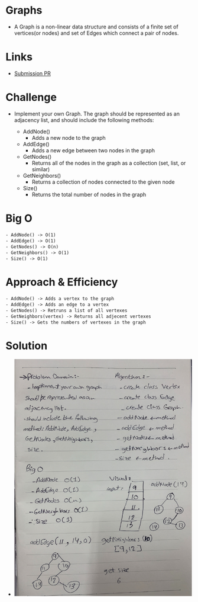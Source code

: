 # Graphs
   - A Graph is a non-linear data structure and consists of a finite set of vertices(or nodes) and set of Edges which connect a pair of nodes.

# Links
  - [Submission PR](https://github.com/amal-401-advanced-javascript/data-structures-and-algorithms/pull/40)


# Challenge
  - Implement your own Graph. The graph should be represented as an adjacency list, and should include the following methods:

    - AddNode()
       - Adds a new node to the graph
    - AddEdge()
       - Adds a new edge between two nodes in the graph
    - GetNodes()
       - Returns all of the nodes in the graph as a collection (set, list, or similar)
    - GetNeighbors()
       - Returns a collection of nodes connected to the given node
    - Size()
       - Returns the total number of nodes in the graph


 
# Big O
    - AddNode() -> O(1)
    - AddEdge() -> O(1)
    - GetNodes() -> O(n)
    - GetNeighbors() -> O(1)
    - Size() -> O(1)


# Approach & Efficiency
    - AddNode() -> Adds a vertex to the graph
    - AddEdge() -> Adds an edge to a vertex
    - GetNodes() -> Retruns a list of all vertexes
    - GetNeighbors(vertex) -> Returns all adjecent vertexes
    - Size() -> Gets the numbers of vertexes in the graph


# Solution
  - ![](../../assets/graph.jpg)